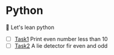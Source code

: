# Python
🐍 Let's lean python

- [ ] [Task1](https://github.com/KidoCode/cubez/blob/code/python/task1/task.py) Print even number less than 10
- [ ] [Task2](https://github.com/KidoCode/cubez/blob/code/python/task2/task.py) A lie detector fir even and odd
